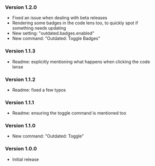 ### Version 1.2.0
- Fixed an issue when dealing with beta releases
- Rendering some badges in the code lens too, to quickly spot if something needs updating
- New setting: "outdated.badges.enabled"
- New command: "Outdated: Toggle Badges"

### Version 1.1.3
- Readme: explicitly mentioning what happens when clicking the code lense

### Version 1.1.2
- Readme: fixed a few typos

### Version 1.1.1
- Readme: ensuring the toggle command is mentioned too

### Version 1.1.0
- New command: "Outdated: Toggle"

### Version 1.0.0
- Initial release
